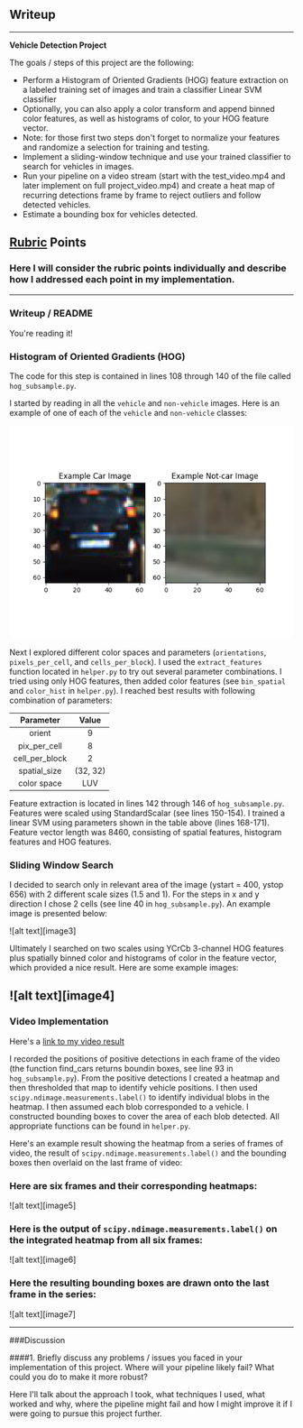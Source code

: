 ## Writeup
---

**Vehicle Detection Project**

The goals / steps of this project are the following:

* Perform a Histogram of Oriented Gradients (HOG) feature extraction on a labeled training set of images and train a classifier Linear SVM classifier
* Optionally, you can also apply a color transform and append binned color features, as well as histograms of color, to your HOG feature vector. 
* Note: for those first two steps don't forget to normalize your features and randomize a selection for training and testing.
* Implement a sliding-window technique and use your trained classifier to search for vehicles in images.
* Run your pipeline on a video stream (start with the test_video.mp4 and later implement on full project_video.mp4) and create a heat map of recurring detections frame by frame to reject outliers and follow detected vehicles.
* Estimate a bounding box for vehicles detected.

[//]: # (Image References)
[image1]: ./output/car_not_car.png

## [Rubric](https://review.udacity.com/#!/rubrics/513/view) Points
### Here I will consider the rubric points individually and describe how I addressed each point in my implementation.  

---
### Writeup / README

You're reading it!

### Histogram of Oriented Gradients (HOG)

The code for this step is contained in lines 108 through 140 of the file called `hog_subsample.py`.  

I started by reading in all the `vehicle` and `non-vehicle` images.  Here is an example of one of each of the `vehicle` and `non-vehicle` classes:

![alt text][image1]

Next I explored different color spaces and parameters (`orientations`, `pixels_per_cell`, and `cells_per_block`). I used the `extract_features` function located in `helper.py` to try out several parameter combinations.
I tried using only HOG features, then added color features (see `bin_spatial` and `color_hist` in `helper.py`).
I reached best results with following combination of parameters:

| Parameter     | Value| 
|:-------------:|:-------------:| 
| orient        | 9        | 
| pix_per_cell  | 8      |
| cell_per_block| 2      |
| spatial_size  | (32, 32)        |
| color space | LUV      |

Feature extraction is located in lines 142 through 146 of `hog_subsample.py`. Features were scaled using StandardScalar (see lines 150-154).
I trained a linear SVM using parameters shown in the table above (lines 168-171). Feature vector length was 8460, consisting of spatial features, histogram features and HOG features.


### Sliding Window Search

I decided to search only in relevant area of the image (ystart = 400, ystop 656) with 2 different scale sizes (1.5 and 1). For the steps in x and y direction I chose 2 cells (see line 40 in `hog_subsample.py`). An example image is presented below:

![alt text][image3]

Ultimately I searched on two scales using YCrCb 3-channel HOG features plus spatially binned color and histograms of color in the feature vector, which provided a nice result.  Here are some example images:

![alt text][image4]
---

### Video Implementation

Here's a [link to my video result](./output/project_video.mp4)


I recorded the positions of positive detections in each frame of the video (the function find_cars returns boundin boxes, see line 93 in `hog_subsample.py`). From the positive detections I created a heatmap and then thresholded that map to identify vehicle positions. I then used `scipy.ndimage.measurements.label()` to identify individual blobs in the heatmap.  I then assumed each blob corresponded to a vehicle. I constructed bounding boxes to cover the area of each blob detected. All appropriate functions can be found in `helper.py`.

Here's an example result showing the heatmap from a series of frames of video, the result of `scipy.ndimage.measurements.label()` and the bounding boxes then overlaid on the last frame of video:

### Here are six frames and their corresponding heatmaps:

![alt text][image5]

### Here is the output of `scipy.ndimage.measurements.label()` on the integrated heatmap from all six frames:
![alt text][image6]

### Here the resulting bounding boxes are drawn onto the last frame in the series:
![alt text][image7]



---

###Discussion

####1. Briefly discuss any problems / issues you faced in your implementation of this project.  Where will your pipeline likely fail?  What could you do to make it more robust?

Here I'll talk about the approach I took, what techniques I used, what worked and why, where the pipeline might fail and how I might improve it if I were going to pursue this project further.  

